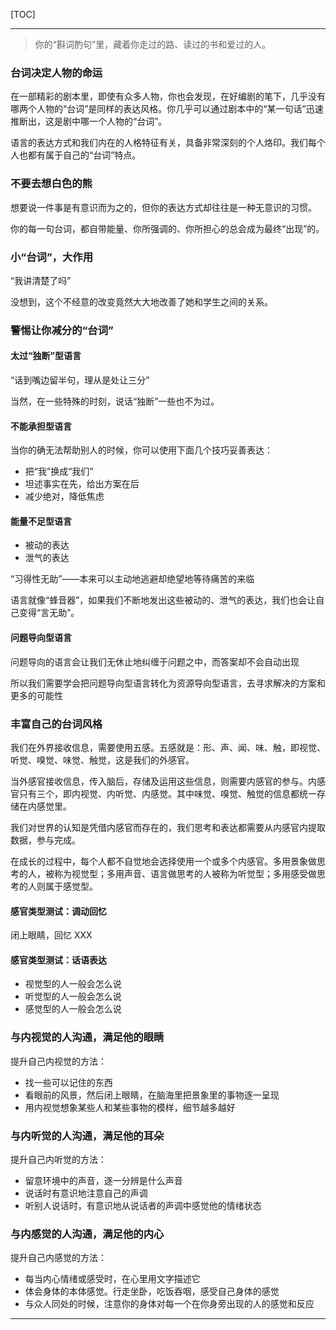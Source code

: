 [TOC]

-------

> 你的“斟词酌句”里，藏着你走过的路、读过的书和爱过的人。

### 台词决定人物的命运
在一部精彩的剧本里，即使有众多人物，你也会发现，在好编剧的笔下，几乎没有哪两个人物的“台词”是同样的表达风格。你几乎可以通过剧本中的“某一句话”迅速推断出，这是剧中哪一个人物的“台词”。

语言的表达方式和我们内在的人格特征有关，具备非常深刻的个人烙印。我们每个人也都有属于自己的“台词”特点。

### 不要去想白色的熊
想要说一件事是有意识而为之的，但你的表达方式却往往是一种无意识的习惯。

你的每一句台词，都自带能量、你所强调的、你所担心的总会成为最终“出现”的。

### 小“台词”，大作用
“我讲清楚了吗”

没想到，这个不经意的改变竟然大大地改善了她和学生之间的关系。

### 警惕让你减分的“台词”

#### 太过“独断”型语言
“话到嘴边留半句，理从是处让三分”

当然，在一些特殊的时刻，说话“独断”一些也不为过。

#### 不能承担型语言
当你的确无法帮助别人的时候，你可以使用下面几个技巧妥善表达：
- 把“我”换成“我们”
- 坦述事实在先，给出方案在后
- 减少绝对，降低焦虑

#### 能量不足型语言
- 被动的表达
- 泄气的表达

“习得性无助”——本来可以主动地逃避却绝望地等待痛苦的来临

语言就像“蜂音器”，如果我们不断地发出这些被动的、泄气的表达，我们也会让自己变得“言无助”。

#### 问题导向型语言
问题导向的语言会让我们无休止地纠缠于问题之中，而答案却不会自动出现

所以我们需要学会把问题导向型语言转化为资源导向型语言，去寻求解决的方案和更多的可能性

### 丰富自己的台词风格
我们在外界接收信息，需要使用五感。五感就是：形、声、闻、味、触，即视觉、听觉、嗅觉、味觉、触觉，这是我们的外感官。

当外感官接收信息，传入脑后，存储及运用这些信息，则需要内感官的参与。内感官只有三个，即内视觉、内听觉、内感觉。其中味觉、嗅觉、触觉的信息都统一存储在内感觉里。

我们对世界的认知是凭借内感官而存在的，我们思考和表达都需要从内感官内提取数据，参与完成。

在成长的过程中，每个人都不自觉地会选择使用一个或多个内感官。多用景象做思考的人，被称为视觉型；多用声音、语言做思考的人被称为听觉型；多用感受做思考的人则属于感觉型。

#### 感官类型测试：调动回忆
闭上眼睛，回忆 XXX

#### 感官类型测试：话语表达
- 视觉型的人一般会怎么说
- 听觉型的人一般会怎么说
- 感觉型的人一般会怎么说

### 与内视觉的人沟通，满足他的眼睛

提升自己内视觉的方法：
- 找一些可以记住的东西
- 看眼前的风景，然后闭上眼睛，在脑海里把景象里的事物逐一呈现
- 用内视觉想象某些人和某些事物的模样，细节越多越好

### 与内听觉的人沟通，满足他的耳朵

提升自己内听觉的方法：
- 留意环境中的声音，逐一分辨是什么声音
- 说话时有意识地注意自己的声调
- 听别人说话时，有意识地从说话者的声调中感觉他的情绪状态

### 与内感觉的人沟通，满足他的内心

提升自己内感觉的方法：
- 每当内心情绪或感受时，在心里用文字描述它
- 体会身体的本体感觉。行走坐卧，吃饭吞咽，感受自己身体的感觉
- 与众人同处的时候，注意你的身体对每一个在你身旁出现的人的感觉和反应

-------
